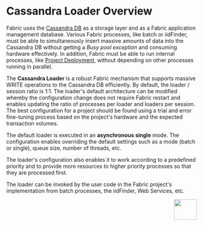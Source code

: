 # Cassandra Loader Overview

Fabric uses the [Cassandra DB](/articles/02_fabric_architecture/06_cassandra_keyspaces_for_fabric.md) as a storage layer and as a Fabric application management database. Various Fabric processes, like batch or iidFinder, must be able to simultaneously insert massive amounts of data into the Cassandra DB without getting a *Busy pool exception* and consuming hardware effectively. In addition, Fabric must be able to run internal processes, like [Project Deployment](/articles/16_deploy_fabric/01_deploy_Fabric_project.md), without depending on other processes running in parallel.

The **Cassandra Loader** is a robust Fabric mechanism that supports massive WRITE operations to the Cassandra DB efficiently. By default, the loader / session ratio is 1:1. The loader's default architecture can be modified whereby the configuration change does not require Fabric restart and enables updating the ratio of processes per loader and loaders per session. The best configuration for a project should be found using a  trial and error fine-tuning process based on the project's hardware and the expected transaction volumes. 

The default loader is executed in an **asynchronous single** mode. The configuration enables overriding the default settings such as a mode (batch or single), queue size, number of threads, etc. 

The loader's configuration also enables it to work according to a predefined priority and to provide more resources to higher priority processes so that they are processed first.

The loader can be invoked by the user code in the Fabric project's implementation from batch processes, the iidFinder, Web Services, etc.



[<img align="right" width="60" height="54" src="/articles/images/Next.png">](02_loader_architecture.md)


